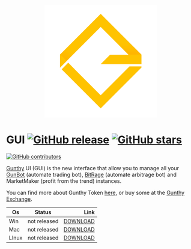 
<p align="center">
  <img width="300" height="300" src="https://github.com/AndreaDev3D/GUI/blob/master/logo-xl.png" title="Gunthy logo">
</p>

# GUI [![GitHub release](https://img.shields.io/github/release/AndreaDev3D/GUI.svg)](https://GitHub.com/AndreaDev3D/GUI/releases/) [![GitHub stars](https://img.shields.io/github/stars/AndreaDev3D/GUI.svg?style=social&label=Star&maxAge=2592000)](https://github.com/AndreaDev3D/GUI/stargazers)

[![GitHub contributors](https://img.shields.io/github/contributors/AndreaDev3D/GUI.svg)](https://github.com/AndreaDev3D/GUI/graphs/contributors/)

[Gunthy](https://gunthy.org/) UI (GUI) is the new interface that allow you to manage all your [GunBot](https://gunthy.org/gunbot/) (automate trading bot), [BitRage](https://gunthy.org/bitrage/) (automate arbitrage bot) and MarketMaker (profit from the trend) instances.

You can find more about Gunthy Token [here](https://gunthy.org/token/), or buy some at the [Gunthy Exchange](https://exchange.gunthy.org/).

| Os            | Status        | Link      |
| ------------- |:-------------:| ---------:|
| Win           | not released  | [DOWNLOAD](https://github.com/AndreaDev3D/GUI/releases) |
| Mac           | not released  | [DOWNLOAD](https://github.com/AndreaDev3D/GUI/releases) |
| LInux         | not released  | [DOWNLOAD](https://github.com/AndreaDev3D/GUI/releases) |

